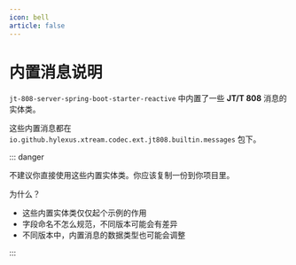 ```yaml
---
icon: bell
article: false
---
```


# 内置消息说明

`jt-808-server-spring-boot-starter-reactive` 中内置了一些 **JT/T 808** 消息的实体类。

这些内置消息都在 `io.github.hylexus.xtream.codec.ext.jt808.builtin.messages` 包下。

::: danger

不建议你直接使用这些内置实体类。你应该复制一份到你项目里。

为什么？

- 这些内置实体类仅仅起个示例的作用
- 字段命名不怎么规范，不同版本可能会有差异
- 不同版本中，内置消息的数据类型也可能会调整

:::
